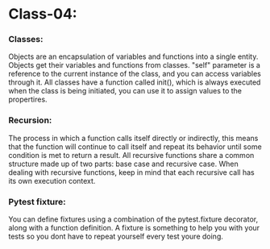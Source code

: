 # Class-04:

### Classes:

Objects are an encapsulation of variables and functions into a single entity. Objects get their variables and functions from classes. "self" parameter is a reference to the current instance of the class, and you can access variables through it. All classes have a function called init(), which is always executed when the class is being initiated, you can use it to assign values to the propertires.

### Recursion:

The process in which a function calls itself directly or indirectly, this means that the function will continue to call itself and repeat its behavior until some condition is met to return a result. All recursive functions share a common structure made up of two parts: base case and recursive case. When dealing with recursive functions, keep in mind that each recursive call has its own execution context.

### Pytest fixture:

You can define fixtures using a combination of the pytest.fixture decorator, along with a function definition. A fixture is something to help you with your tests so you dont have to repeat yourself every test youre doing.








